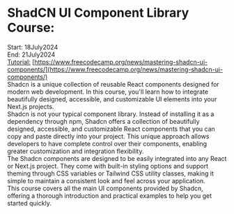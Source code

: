 # ShadCN UI Component Library Course:
Start: 18July2024</br>
End: 21July2024</br>
[Tutorial:](https://www.youtube.com/watch?v=oidnyW71W0A) [https://www.freecodecamp.org/news/mastering-shadcn-ui-components/](https://www.freecodecamp.org/news/mastering-shadcn-ui-components/)</br>
Shadcn is a unique collection of reusable React components designed for modern web development. In this course, you'll learn how to integrate beautifully designed, accessible, and customizable UI elements into your Next.js projects.</br>
Shadcn is not your typical component library. Instead of installing it as a dependency through npm, Shadcn offers a collection of beautifully designed, accessible, and customizable React components that you can 
copy and paste directly into your project. This unique approach allows developers to have complete control over their components, enabling greater customization and integration flexibility.</br>
The Shadcn components are designed to be easily integrated into any React or Next.js project. They come with built-in styling options and support theming through CSS variables or Tailwind CSS utility classes,
making it simple to maintain a consistent look and feel across your application.</br>
This course covers all the main UI components provided by Shadcn, offering a thorough introduction and practical examples to help you get started quickly.</br>
